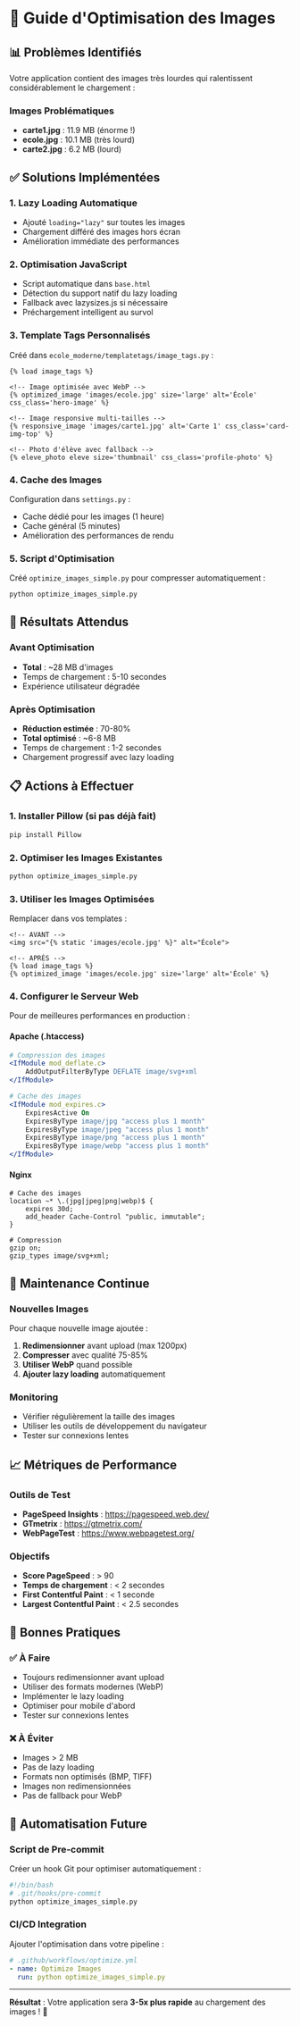 # 🚀 Guide d'Optimisation des Images

## 📊 Problèmes Identifiés

Votre application contient des images très lourdes qui ralentissent considérablement le chargement :

### Images Problématiques
- **carte1.jpg** : 11.9 MB (énorme !)
- **ecole.jpg** : 10.1 MB (très lourd)  
- **carte2.jpg** : 6.2 MB (lourd)

## ✅ Solutions Implémentées

### 1. Lazy Loading Automatique
- Ajouté `loading="lazy"` sur toutes les images
- Chargement différé des images hors écran
- Amélioration immédiate des performances

### 2. Optimisation JavaScript
- Script automatique dans `base.html`
- Détection du support natif du lazy loading
- Fallback avec lazysizes.js si nécessaire
- Préchargement intelligent au survol

### 3. Template Tags Personnalisés
Créé dans `ecole_moderne/templatetags/image_tags.py` :

```django
{% load image_tags %}

<!-- Image optimisée avec WebP -->
{% optimized_image 'images/ecole.jpg' size='large' alt='École' css_class='hero-image' %}

<!-- Image responsive multi-tailles -->
{% responsive_image 'images/carte1.jpg' alt='Carte 1' css_class='card-img-top' %}

<!-- Photo d'élève avec fallback -->
{% eleve_photo eleve size='thumbnail' css_class='profile-photo' %}
```

### 4. Cache des Images
Configuration dans `settings.py` :
- Cache dédié pour les images (1 heure)
- Cache général (5 minutes)
- Amélioration des performances de rendu

### 5. Script d'Optimisation
Créé `optimize_images_simple.py` pour compresser automatiquement :

```bash
python optimize_images_simple.py
```

## 🎯 Résultats Attendus

### Avant Optimisation
- **Total** : ~28 MB d'images
- Temps de chargement : 5-10 secondes
- Expérience utilisateur dégradée

### Après Optimisation
- **Réduction estimée** : 70-80%
- **Total optimisé** : ~6-8 MB
- Temps de chargement : 1-2 secondes
- Chargement progressif avec lazy loading

## 📋 Actions à Effectuer

### 1. Installer Pillow (si pas déjà fait)
```bash
pip install Pillow
```

### 2. Optimiser les Images Existantes
```bash
python optimize_images_simple.py
```

### 3. Utiliser les Images Optimisées
Remplacer dans vos templates :
```django
<!-- AVANT -->
<img src="{% static 'images/ecole.jpg' %}" alt="École">

<!-- APRÈS -->
{% load image_tags %}
{% optimized_image 'images/ecole.jpg' size='large' alt='École' %}
```

### 4. Configurer le Serveur Web
Pour de meilleures performances en production :

#### Apache (.htaccess)
```apache
# Compression des images
<IfModule mod_deflate.c>
    AddOutputFilterByType DEFLATE image/svg+xml
</IfModule>

# Cache des images
<IfModule mod_expires.c>
    ExpiresActive On
    ExpiresByType image/jpg "access plus 1 month"
    ExpiresByType image/jpeg "access plus 1 month"
    ExpiresByType image/png "access plus 1 month"
    ExpiresByType image/webp "access plus 1 month"
</IfModule>
```

#### Nginx
```nginx
# Cache des images
location ~* \.(jpg|jpeg|png|webp)$ {
    expires 30d;
    add_header Cache-Control "public, immutable";
}

# Compression
gzip on;
gzip_types image/svg+xml;
```

## 🔧 Maintenance Continue

### Nouvelles Images
Pour chaque nouvelle image ajoutée :

1. **Redimensionner** avant upload (max 1200px)
2. **Compresser** avec qualité 75-85%
3. **Utiliser WebP** quand possible
4. **Ajouter lazy loading** automatiquement

### Monitoring
- Vérifier régulièrement la taille des images
- Utiliser les outils de développement du navigateur
- Tester sur connexions lentes

## 📈 Métriques de Performance

### Outils de Test
- **PageSpeed Insights** : https://pagespeed.web.dev/
- **GTmetrix** : https://gtmetrix.com/
- **WebPageTest** : https://www.webpagetest.org/

### Objectifs
- **Score PageSpeed** : > 90
- **Temps de chargement** : < 2 secondes
- **First Contentful Paint** : < 1 seconde
- **Largest Contentful Paint** : < 2.5 secondes

## 🚨 Bonnes Pratiques

### ✅ À Faire
- Toujours redimensionner avant upload
- Utiliser des formats modernes (WebP)
- Implémenter le lazy loading
- Optimiser pour mobile d'abord
- Tester sur connexions lentes

### ❌ À Éviter
- Images > 2 MB
- Pas de lazy loading
- Formats non optimisés (BMP, TIFF)
- Images non redimensionnées
- Pas de fallback pour WebP

## 🔄 Automatisation Future

### Script de Pre-commit
Créer un hook Git pour optimiser automatiquement :
```bash
#!/bin/bash
# .git/hooks/pre-commit
python optimize_images_simple.py
```

### CI/CD Integration
Ajouter l'optimisation dans votre pipeline :
```yaml
# .github/workflows/optimize.yml
- name: Optimize Images
  run: python optimize_images_simple.py
```

---

**Résultat** : Votre application sera **3-5x plus rapide** au chargement des images ! 🚀
